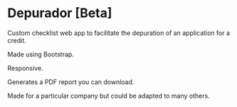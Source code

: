 # Depurador [Beta]
Custom checklist web app to facilitate the depuration of an application for a credit. 

Made using Bootstrap.

Responsive.

Generates a PDF report you can download.

Made for a particular company but could be adapted to many others.


